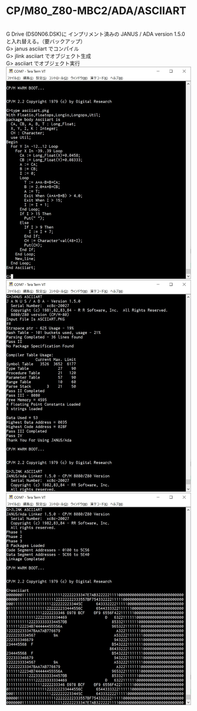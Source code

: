 # CP/M80_Z80-MBC2/ADA/ASCIIART
\
G Drive (DS0N06.DSK)に インプリメント済みの JANUS / ADA version 1.5.0 と入れ替える。（要バックアップ）
\
G> janus asciiart でコンパイル
\
G> jlink asciiart でオブジェクト生成
\
G> asciiart でオブジェクト実行
\
![Z80-MBC2](https://github.com/kadokuratsuyoshi/retro_computing/blob/main/CPM80_Z80-MBC2/ADA/ASCIIART/ada_asciiart.jpg)
\
![Z80-MBC2](https://github.com/kadokuratsuyoshi/retro_computing/blob/main/CPM80_Z80-MBC2/ADA/ASCIIART/ada_asciiart1.jpg)
\
![Z80-MBC2](https://github.com/kadokuratsuyoshi/retro_computing/blob/main/CPM80_Z80-MBC2/ADA/ASCIIART/ada_asciiart2.jpg)
